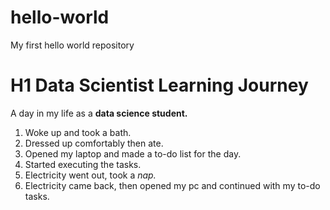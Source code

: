 # hello-world
My first hello world repository
# H1 Data Scientist Learning Journey
A day in my life as a **data science student.**
1. Woke up and took a bath.
2. Dressed up comfortably then ate. 
3. Opened my laptop and made a to-do list for the day. 
4. Started executing the tasks. 
5. Electricity went out, took a *nap.*
6. Electricity came back, then opened my pc and continued with my to-do tasks.

[^1]: The end...
